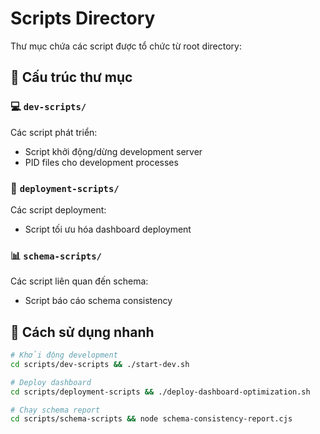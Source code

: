 # Scripts Directory

Thư mục chứa các script được tổ chức từ root directory:

## 📁 Cấu trúc thư mục

### 💻 `dev-scripts/`
Các script phát triển:
- Script khởi động/dừng development server
- PID files cho development processes

### 🚀 `deployment-scripts/`
Các script deployment:
- Script tối ưu hóa dashboard deployment

### 📊 `schema-scripts/`
Các script liên quan đến schema:
- Script báo cáo schema consistency

## 🚀 Cách sử dụng nhanh
```bash
# Khởi động development
cd scripts/dev-scripts && ./start-dev.sh

# Deploy dashboard
cd scripts/deployment-scripts && ./deploy-dashboard-optimization.sh

# Chạy schema report
cd scripts/schema-scripts && node schema-consistency-report.cjs
```
